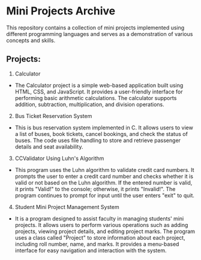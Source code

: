 # Mini Projects Archive

This repository contains a collection of mini projects implemented using different programming languages and serves as a demonstration of various concepts and skills.

## Projects:

 1. Calculator
 - The Calculator project is a simple web-based application built using HTML, CSS, and JavaScript. It provides a user-friendly interface for performing basic arithmetic calculations. The calculator supports addition, subtraction, multiplication, and division operations.

 2. Bus Ticket Reservation System
 - This is bus reservation system implemented in C. It allows users to view a list of buses, book tickets, cancel bookings, and check the status of buses. The code uses file handling to store and retrieve passenger details and seat availability.

 3. CCValidator Using Luhn's Algorithm
-  This program uses the Luhn algorithm to validate credit card numbers. It prompts the user to enter a credit card number and checks whether it is valid or not based on the Luhn algorithm. If the entered number is valid, it prints "Valid!" to the console; otherwise, it prints "Invalid!". The program continues to prompt for input until the user enters "exit" to quit.

4. Student Mini Project Management System
- It is a program designed to assist faculty in managing students' mini projects. It allows users to perform various operations such as adding projects, viewing project details, and editing project marks. The program uses a class called "Project" to store information about each project, including roll number, name, and marks. It provides a menu-based interface for easy navigation and interaction with the system.


